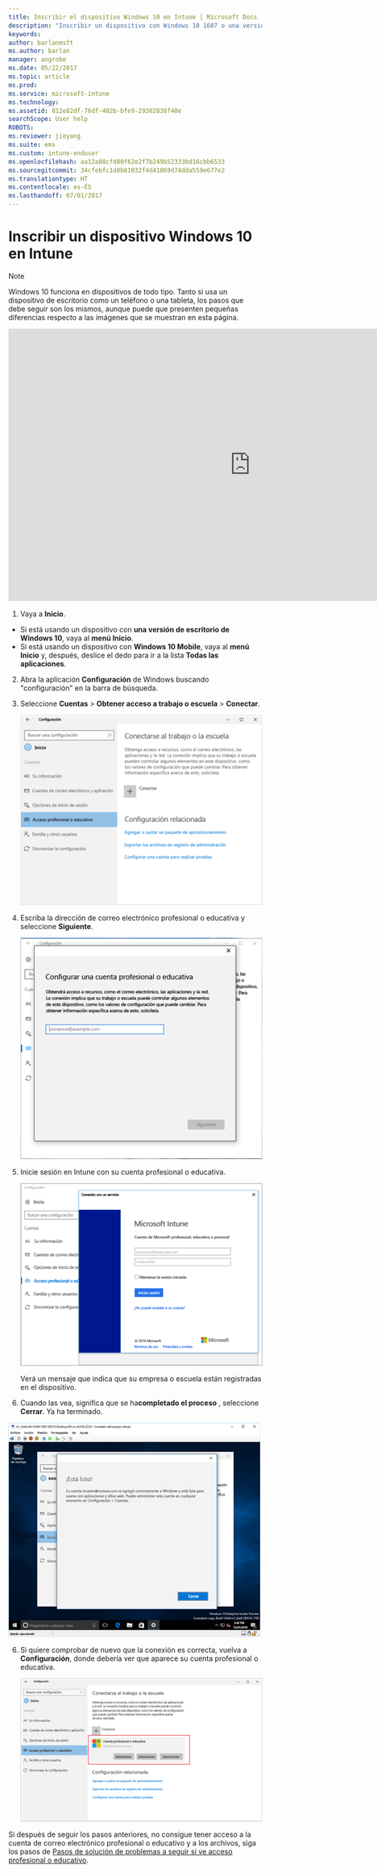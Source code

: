 ```yaml
---
title: Inscribir el dispositivo Windows 10 en Intune | Microsoft Docs
description: "Inscribir un dispositivo con Windows 10 1607 o una versión posterior en Intune"
keywords: 
author: barlanmsft
ms.author: barlan
manager: angrobe
ms.date: 05/22/2017
ms.topic: article
ms.prod: 
ms.service: microsoft-intune
ms.technology: 
ms.assetid: 812e82df-76df-402b-bfe9-29302838f40e
searchScope: User help
ROBOTS: 
ms.reviewer: jieyang
ms.suite: ems
ms.custom: intune-enduser
ms.openlocfilehash: aa12a88cfd80f62e2f7b249b52333bd16cbb6533
ms.sourcegitcommit: 34cfebfc1d8b81032f4d41869d74dda559e677e2
ms.translationtype: HT
ms.contentlocale: es-ES
ms.lasthandoff: 07/01/2017
---
```

# <a name="enroll-your-windows-10-device-in-intune"></a>Inscribir un dispositivo Windows 10 en Intune

> [!NOTE]
> Windows 10 funciona en dispositivos de todo tipo. Tanto si usa un dispositivo de escritorio como un teléfono o una tableta, los pasos que debe seguir son los mismos, aunque puede que presenten pequeñas diferencias respecto a las imágenes que se muestran en esta página.

<iframe src="https://channel9.msdn.com/Series/IntuneEnrollment/Windows-Enrollment/player" width="960" height="540" allowFullScreen frameBorder="0"></iframe>

1. Vaya a **Inicio**.

  - Si está usando un dispositivo con **una versión de escritorio de Windows 10**, vaya al **menú Inicio**.
  - Si está usando un dispositivo con **Windows 10 Mobile**, vaya al **menú Inicio** y, después, deslice el dedo para ir a la lista **Todas las aplicaciones**.

2.  Abra la aplicación **Configuración** de Windows buscando "configuración" en la barra de búsqueda.

3. Seleccione **Cuentas** > **Obtener acceso a trabajo o escuela** > **Conectar**.

    ![Seleccionar cuenta Obtener acceso a trabajo o escuela](./media/w10-enroll-rs1-connect-to-work-or-school.png)

3.  Escriba la dirección de correo electrónico profesional o educativa y seleccione **Siguiente**.

    ![Escriba su cuenta profesional o educativa](./media/w10-enroll-rs1-set-up-work-or-school-account.png)

4. Inicie sesión en Intune con su cuenta profesional o educativa.

    ![Agregar una cuenta profesional o educativa](./media/w10-enroll-rs1-enter-your-credentials.png)

    Verá un mensaje que indica que su empresa o escuela están registradas en el dispositivo.

5. Cuando las vea, significa que se ha**completado el proceso** , seleccione **Cerrar**. Ya ha terminado.

  ![Seleccionar cerrar en la pantalla "Completado el proceso" listo"](./media/w10-enroll-rs1-youre-all-set.png)

6. Si quiere comprobar de nuevo que la conexión es correcta, vuelva a **Configuración**, donde debería ver que aparece su cuenta profesional o educativa.

    ![Compruebe que la conexión se ha configurado correctamente](./media/w10-enroll-rs1-validate-successful-enrollment.png)

Si después de seguir los pasos anteriores, no consigue tener acceso a la cuenta de correo electrónico profesional o educativo y a los archivos, siga los pasos de [Pasos de solución de problemas a seguir si ve acceso profesional o educativo](troubleshoot-your-windows-10-device-windows.md#troubleshooting-steps-to-follow-if-you-see-access-work-or-school).
